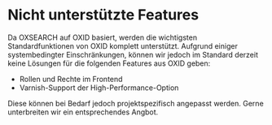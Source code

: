 
# Nicht unterstützte Features #

Da OXSEARCH auf OXID basiert, werden die wichtigsten Standardfunktionen von OXID komplett unterstützt. Aufgrund einiger systembedingter Einschränkungen, können wir jedoch im Standard derzeit keine Lösungen für die folgenden Features aus OXID geben:

* Rollen und Rechte im Frontend
* Varnish-Support der High-Performance-Option

Diese können bei Bedarf jedoch projektspezifisch angepasst werden. Gerne unterbreiten wir ein entsprechendes Angbot.
